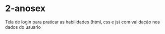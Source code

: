# 2-anosex
 Tela de login para praticar as habilidades (html, css e js) com validação nos dados do usuario
 

